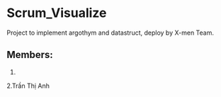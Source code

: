 # Scrum_Visualize
Project to implement argothym and datastruct, deploy by X-men Team.
## Members:
1. 
2.Trần Thị Anh

